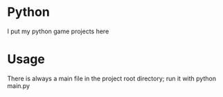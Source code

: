 # Python
I put my python game projects here

# Usage
There is always a main file in the project root directory; run it with python main.py
